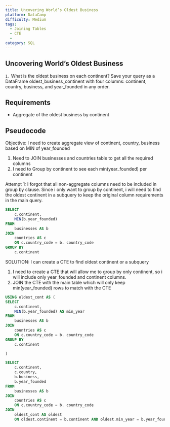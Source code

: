 ```yaml
---
title: Uncovering World’s Oldest Business
platform: DataCamp
difficulty: Medium
tags:
  - Joining Tables
  - CTE
  - 
category: SQL
---
```


## Uncovering World’s Oldest Business ##
`1.` 
What is the oldest business on each continent? Save your query as a DataFrame oldest_business_continent with 
four columns: continent, country, business, and year_founded in any order.

## Requirements ##
- Aggregate of the oldest business by continent

## Pseudocode ##
Objective: I need to create aggregate view of continent, country, business based on MIN of year_founded

1. Need to JOIN businesses and countries table to get all the required columns
2. I need to Group by continent to see each min(year_founded) per continent 

Attempt 1: I forgot that all non-aggregate columns need to be included in group by clause. Since i only want to group
 by continent, i will need to find the oldest continent in a subquery to keep the original column requirements in the main query. 

```sql
SELECT
    c.continent,
    MIN(b.year_founded)
FROM
    businesses AS b
JOIN
    countries AS c
    ON c.country_code = b. country_code
GROUP BY
    c.continent
```

SOLUTION: I can create a CTE to find oldest continent or a subquery 

1. I need to create a CTE that will allow me to group by only continent, so i will include only year_founded and continent columns. 
2. JOIN the CTE with the main table which will only keep min(year_founded) rows to match with the CTE

```sql
USING oldest_cont AS (
SELECT
    c.continent,
    MIN(b.year_founded) AS min_year
FROM
    businesses AS b
JOIN
    countries AS c
    ON c.country_code = b. country_code
GROUP BY
    c.continent

)

SELECT
    c.continent,
    c.country,
    b.business,
    b.year_founded
FROM
    businesses AS b
JOIN
    countries AS c
    ON c.country_code = b. country_code
JOIN
    oldest_cont AS oldest
    ON oldest.continent = b.continent AND oldest.min_year = b.year_founded
```
